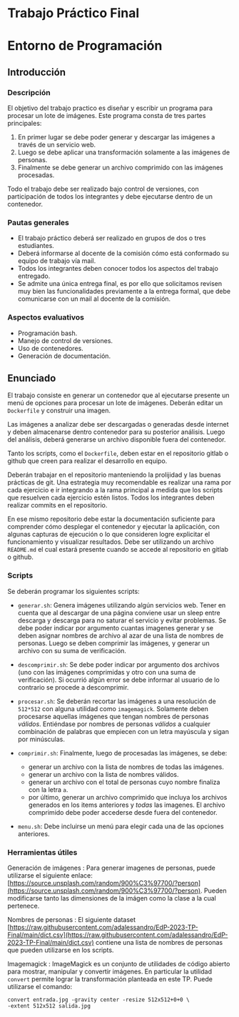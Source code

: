 # Trabajo Práctico Final 
# Entorno de Programación

## Introducción

### Descripción

El objetivo del trabajo practico es diseñar y escribir un programa para procesar
un lote de imágenes. Este programa consta de tres partes principales:

1. En primer lugar se debe poder generar y descargar las imágenes a través de un
servicio web.
2. Luego se debe aplicar una transformación solamente a las imágenes de
personas.
3. Finalmente se debe generar un archivo comprimido con las imágenes procesadas.

Todo el trabajo debe ser realizado bajo control de versiones, con participación
de todos los integrantes y debe ejecutarse dentro de un contenedor.

### Pautas generales

* El  trabajo práctico deberá ser realizado en grupos de dos o tres estudiantes.
* Deberá informarse al docente de la comisión cómo está conformado su equipo de
trabajo vía mail.
* Todos los integrantes deben conocer todos los aspectos del trabajo entregado.
* Se admite una única entrega final, es por ello que solicitamos revisen muy
bien las funcionalidades previamente a la entrega formal, que debe comunicarse
con un mail al docente de la comisión.

### Aspectos evaluativos
* Programación bash.
* Manejo de control de versiones.
* Uso de contenedores.
* Generación de documentación.

## Enunciado

El trabajo consiste en generar un contenedor que al ejecutarse presente un menú
de opciones para procesar un lote de imágenes. Deberán editar un `Dockerfile` y
construir una imagen.

Las imágenes a analizar debe ser descargadas o generadas desde internet y deben
almacenarse dentro contenedor para su posterior análisis. Luego del análisis,
deberá generarse un archivo disponible fuera del contenedor.

Tanto los scripts, como el `Dockerfile`, deben estar en el repositorio gitlab o
github que creen para realizar el desarrollo en equipo.

Deberán trabajar en el repositorio manteniendo la prolijidad y las buenas
prácticas de git. Una estrategia muy recomendable es realizar una rama por cada
ejercicio e ir integrando a la rama principal a medida que los scripts que
resuelven cada ejercicio estén listos. Todos los integrantes deben realizar
commits en el repositorio.

En ese mismo repositorio debe estar la documentación suficiente para comprender
cómo desplegar el contenedor y ejecutar la aplicación, con algunas capturas de
ejecución o lo que consideren logre explicitar el funcionamiento y visualizar
resultados. Debe ser utilizando un archivo `README.md` el cual estará presente
cuando se accede al repositorio en gitlab o github.

### Scripts

Se deberán programar los siguientes scripts:

* `generar.sh`: Genera imágenes utilizando algún servicios web. Tener en cuenta
que al descargar de una página conviene usar un sleep entre descarga y descarga
para no saturar el servicio y evitar problemas. Se debe poder indicar por
argumento cuantas imagenes generar y se deben asignar nombres de archivo al azar
de una lista de nombres de personas. Luego se deben comprimir las imágenes, y
generar un archivo con su suma de verificación.

* `descomprimir.sh`: Se debe poder indicar por argumento dos archivos (uno con
las imágenes comprimidas y otro con una suma de verificación). Si ocurrió algún
error se debe informar al usuario de lo contrario se procede a descomprimir.

* `procesar.sh`: Se deberán recortar las imágenes a una resolución de `512*512`
con alguna utilidad como `imagemagick`. Solamente deben procesarse aquellas
imágenes que tengan nombres de personas *válidos*. Entiéndase por nombres de
personas *válidos* a cualquier combinación de palabras que empiecen con un letra
mayúscula y sigan por minúsculas.

* `comprimir.sh`: Finalmente, luego de procesadas las imágenes, se debe:
  * generar un archivo con la lista de nombres de todas las imágenes.
  * generar un archivo con la lista de nombres válidos.
  * generar un archivo con el total de personas cuyo nombre finaliza con la
    letra `a`.
  * por último, generar un archivo comprimido que incluya los archivos
    generados en los items anteriores y *todas* las imagenes. El archivo
    comprimido debe poder accederse desde fuera del contenedor.

* `menu.sh`: Debe incluirse un menú para elegir cada una de las opciones
anteriores.

### Herramientas útiles

Generación de imágenes
: Para generar imagenes de personas, puede utilizarse el siguiente enlace:
[https://source.unsplash.com/random/900%C3%97700/?person](https://source.unsplash.com/random/900%C3%97700/?person).
Pueden modificarse tanto las dimensiones de la imágen como la clase a la cual
pertenece.

Nombres de personas
: El siguiente dataset
[https://raw.githubusercontent.com/adalessandro/EdP-2023-TP-Final/main/dict.csv](https://raw.githubusercontent.com/adalessandro/EdP-2023-TP-Final/main/dict.csv)
contiene una lista de nombres de personas que pueden utilizarse en los scripts.

Imagemagick
: ImageMagick es un conjunto de utilidades de código abierto para mostrar,
manipular y convertir imágenes. En particular la utilidad `convert` permite
lograr la transformación planteada en este TP. Puede utilizarse el comando:
```bash!
convert entrada.jpg -gravity center -resize 512x512+0+0 \
-extent 512x512 salida.jpg
```
